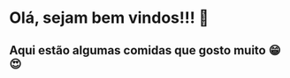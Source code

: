 # Olá, sejam bem vindos!!! :wave:



## Aqui estão algumas comidas que gosto muito :grin: :heart_eyes: 

